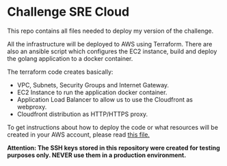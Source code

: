 # Challenge SRE Cloud

This repo contains all files needed to deploy my version of the challenge.

All the infrastructure will be deployed to AWS using Terraform. There are also an ansible script which configures the EC2 instance, build and deploy the golang application to a docker container.

The terraform code creates basically:
- VPC, Subnets, Security Groups and Internet Gateway.
- EC2 Instance to run the application docker container.
- Application Load Balancer to allow us to use the Cloudfront as webproxy.
- Cloudfront distribution as HTTP/HTTPS proxy.

To get instructions about how to deploy the code or what resources will be created in your AWS account, please read [this file.](https://github.com/evandroaragao/challenge-sre-cloud/blob/main/terraform/README.md)

__Attention: The SSH keys stored in this repository were created for testing purposes only. NEVER use them in a production environment.__
